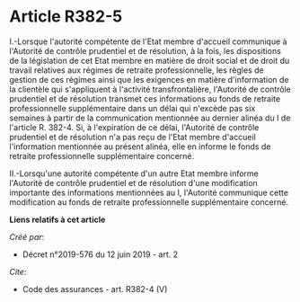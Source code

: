 # Article R382-5

I.-Lorsque l'autorité compétente de l'Etat membre d'accueil communique à l'Autorité de contrôle prudentiel et de résolution,
à la fois, les dispositions de la législation de cet Etat membre en matière de droit social et de droit du travail relatives
aux régimes de retraite professionnelle, les règles de gestion de ces régimes ainsi que les exigences en matière
d'information de la clientèle qui s'appliquent à l'activité transfrontalière, l'Autorité de contrôle prudentiel et de
résolution transmet ces informations au fonds de retraite professionnelle supplémentaire dans un délai qui n'excède pas six
semaines à partir de la communication mentionnée au dernier alinéa du I de l'article R. 382-4. Si, à l'expiration de ce
délai, l'Autorité de contrôle prudentiel et de résolution n'a pas reçu de l'Etat membre d'accueil l'information mentionnée au
présent alinéa, elle en informe le fonds de retraite professionnelle supplémentaire concerné. 

II.-Lorsqu'une autorité compétente d'un autre Etat membre informe l'Autorité de contrôle prudentiel et de résolution d'une
modification importante des informations mentionnées au I, l'Autorité communique cette modification au fonds de retraite
professionnelle supplémentaire concerné.

**Liens relatifs à cet article**

_Créé par_:

  - Décret n°2019-576 du 12 juin 2019 - art. 2

_Cite_:

  - Code des assurances - art. R382-4 (V)
